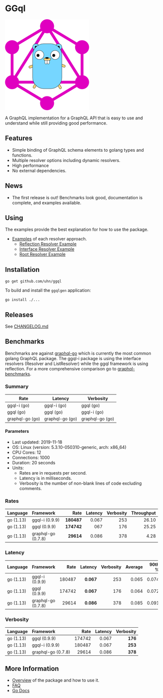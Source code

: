 # GGql

![](misc/ggql.svg)

A GraphQL implementation for a GraphQL API that is easy to use and
understand while still providing good performance.

## Features

 - Simple binding of GraphQL schema elements to golang types and functions.
 - Multiple resolver options including dynamic resolvers.
 - High performance
 - No external dependencies.

## News

- The first release is out! Benchmarks look good, documentation is
  complete, and examples available.

## Using

The examples provide the best explanation for how to use the package.

 - [Examples](examples/README.md) of each resolver approach.
   - [Reflection Resolver Example](examples/reflection/README.md)
   - [Interface Resolver Example](examples/interface/README.md)
   - [Root Resolver Example](examples/root/README.md)

## Installation

```
go get github.com/uhn/ggql
```

To build and install the `ggqlgen` application:

```
go install ./...
```

## Releases

See [CHANGELOG.md](CHANGELOG.md)

## Benchmarks

Benchmarks are against
[graphql-go](https://github.com/graphql-go/graphql) which is currently
the most common golang GraphQL package. The ggql-i package is using
the interface resolvers (Resolver and ListResolver) while the ggql
framework is using reflection. For a more comprehensive comparison go
to
[graphql-benchmarks](https://github.com/the-benchmarker/graphql-benchmarks).

### Summary

| Rate                | Latency             | Verbosity       |
| ------------------- | ------------------- | --------------- |
| ggql-i (go)         | ggql-i (go)         | ggql (go)       |
| ggql (go)           | ggql (go)           | ggql-i (go)     |
| graphql-go (go)     | graphql-go (go)     | graphql-go (go) |

#### Parameters
- Last updated: 2019-11-18
- OS: Linux (version: 5.3.10-050310-generic, arch: x86_64)
- CPU Cores: 12
- Connections: 1000
- Duration: 20 seconds
- Units:
  - Rates are in requests per second.
  - Latency is in milliseconds.
  - Verbosity is the number of non-blank lines of code excluding comments.

### Rates
| Language  | Framework          |       Rate | Latency | Verbosity | Throughput |
|:----------|:-------------------|-----------:|--------:|----------:|-----------:|
| go (1.13) | ggql-i (0.9.9)     | **180487** |   0.067 |       253 |      26.10 |
| go (1.13) | ggql (0.9.9)       | **174742** |     067 |       176 |      25.25 |
| go (1.13) | graphql-go (0.7.8) |  **29614** |   0.086 |       378 |       4.28 |

### Latency
| Language  | Framework          |   Rate |   Latency | Verbosity | Average | 90th % | 99th % | Std Dev |
|:----------|:-------------------|-------:|----------:|----------:|--------:|-------:|-------:|--------:|
| go (1.13) | ggql-i (0.9.9)     | 180487 | **0.067** |       253 |   0.065 |  0.074 |  0.090 |    0.02 |
| go (1.13) | ggql (0.9.9)       | 174742 | **0.067** |       176 |   0.064 |  0.072 |  0.077 |    0.02 |
| go (1.13) | graphql-go (0.7.8) |  29614 | **0.086** |       378 |   0.085 |  0.091 |  0.099 |    0.02 |

### Verbosity
| Language  | Framework          |   Rate | Latency | Verbosity |
|:----------|:-------------------|-------:|--------:|----------:|
| go (1.13) | ggql (0.9.9)       | 174742 |   0.067 |   **176** |
| go (1.13) | ggql-i (0.9.9)     | 180487 |   0.067 |   **253** |
| go (1.13) | graphql-go (0.7.8) |  29614 |   0.086 |   **378** |

## More Information

 - [Overview](overview.md) of the package and how to use it.
 - [FAQ](faq.md)
 - [Go Docs](https://uhn.github.io/ggql)

